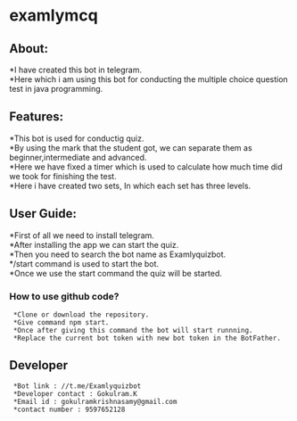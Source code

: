 # examlymcq
## About:
*I have created this bot in telegram.</br>
*Here which i am using this bot for conducting the multiple choice question test in java programming.

## Features:
*This bot is used for conductig quiz.</br>
*By using the mark that the student got, we can separate them as beginner,intermediate and advanced.</br>
*Here we have fixed a timer which is used to calculate how much time did we took for finishing the test.</br>
*Here i have created two sets, In which each set has three levels.
   
## User Guide:
*First of all we need to install telegram.</br>
*After installing the app we can start the quiz.</br>
*Then you need to search the bot name as Examlyquizbot.</br>
*/start command is used to start the bot.</br>
*Once we use the start command the quiz will be started.</br>
  
  ### How to use github code?
     *Clone or download the repository.
     *Give command npm start.
     *Once after giving this command the bot will start runnning.
     *Replace the current bot token with new bot token in the BotFather.
  
  ## Developer
     *Bot link : //t.me/Examlyquizbot
     *Developer contact : Gokulram.K
     *Email id : gokulramkrishnasamy@gmail.com
     *contact number : 9597652128
